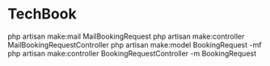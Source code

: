 # TechBook
php artisan make:mail MailBookingRequest
php artisan make:controller MailBookingRequestController
php artisan make:model BookingRequest -mf
php artisan make:controller BookingRequestController -m BookingRequest

